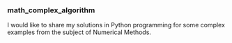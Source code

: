 ### math_complex_algorithm
I would like to share my solutions in Python programming for some complex examples from the subject of Numerical Methods.
